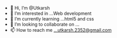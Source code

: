 - 👋 Hi, I’m @Utkarsh
- 👀 I’m interested in ...Web development
- 🌱 I’m currently learning ...html5 and  css
- 💞️ I’m looking to collaborate on ...
- 📫 How to reach me ...utkarsh.2352@gmail.com

<!---
Ut79/Ut79 is a ✨ special ✨ repository because its `README.md` (this file) appears on your GitHub profile.
You can click the Preview link to take a look at your changes.
--->
